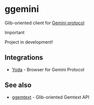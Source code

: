 # ggemini

Glib-oriented client for [Gemini protocol](https://geminiprotocol.net/)

> [!IMPORTANT]
> Project in development!
>

## Integrations

* [Yoda](https://github.com/YGGverse/Yoda) - Browser for Gemini Protocol

## See also

* [ggemtext](https://github.com/YGGverse/ggemtext) - Glib-oriented Gemtext API